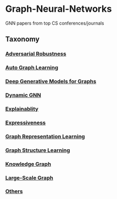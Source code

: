 # Graph-Neural-Networks

GNN papers from top CS conferences/journals

## Taxonomy

### [Adversarial Robustness](./Adversarial%20Robustness)

### [Auto Graph Learning](./Auto%20Graph%20Learning)


### [Deep Generative Models for Graphs](./Deep%20Generative%20Models%20for%20Graphs)


### [Dynamic GNN](./Dynamic%20GNN)



### [Explainablity](./Explainablity)



### [Expressiveness](./Expressiveness)



### [Graph Representation Learning](./Graph%20Representation%20Learning)




### [Graph Structure Learning](./Graph%Structure%Learning)



### [Knowledge Graph](./Knowledge%Graph)



### [Large-Scale Graph](./Large-Scale%Graph)



### [Others](./Others)


